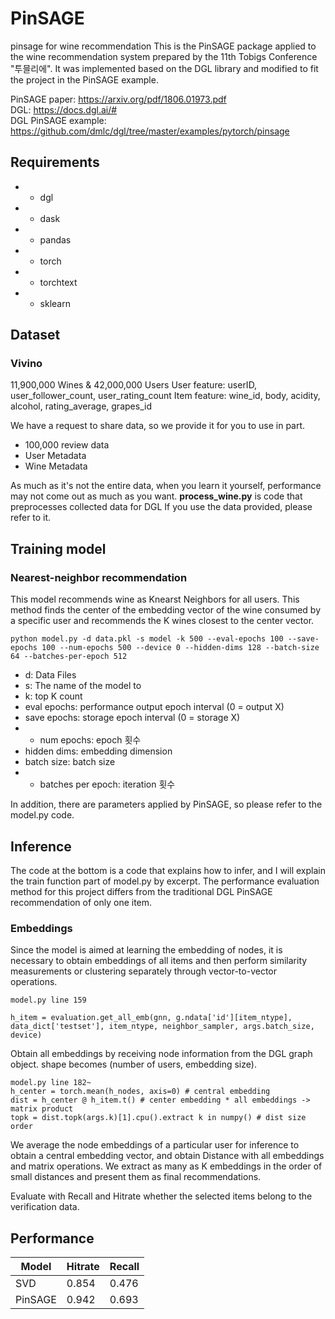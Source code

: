 # PinSAGE
pinsage for wine recommendation
This is the PinSAGE package applied to the wine recommendation system prepared by the 11th Tobigs Conference "투믈리에".
It was implemented based on the DGL library and modified to fit the project in the PinSAGE example.

PinSAGE paper: https://arxiv.org/pdf/1806.01973.pdf <br>
DGL: https://docs.dgl.ai/# <br>
DGL PinSAGE example: https://github.com/dmlc/dgl/tree/master/examples/pytorch/pinsage <br>

## Requirements

- - dgl
- - dask
- - pandas
- - torch
- - torchtext
- - sklearn

## Dataset

### Vivino
11,900,000 Wines & 42,000,000 Users
User feature: userID, user_follower_count, user_rating_count
Item feature: wine_id, body, acidity, alcohol, rating_average, grapes_id


We have a request to share data, so we provide it for you to use in part.
* 100,000 review data
* User Metadata
* Wine Metadata

As much as it's not the entire data, when you learn it yourself, performance may not come out as much as you want.
**process_wine.py** is code that preprocesses collected data for DGL If you use the data provided, please refer to it.


## Training model

### Nearest-neighbor recommendation

This model recommends wine as Knearst Neighbors for all users.
This method finds the center of the embedding vector of the wine consumed by a specific user and recommends the K wines closest to the center vector.

```
python model.py -d data.pkl -s model -k 500 --eval-epochs 100 --save-epochs 100 --num-epochs 500 --device 0 --hidden-dims 128 --batch-size 64 --batches-per-epoch 512
```

- d: Data Files
- s: The name of the model to
- k: top K count
- eval epochs: performance output epoch interval (0 = output X)
- save epochs: storage epoch interval (0 = storage X)
- - num epochs: epoch 횟수
- hidden dims: embedding dimension
- batch size: batch size
- - batches per epoch: iteration 횟수

In addition, there are parameters applied by PinSAGE, so please refer to the model.py code.

## Inference
The code at the bottom is a code that explains how to infer, and I will explain the train function part of model.py by excerpt.
The performance evaluation method for this project differs from the traditional DGL PinSAGE recommendation of only one item.

### Embeddings
Since the model is aimed at learning the embedding of nodes, it is necessary to obtain embeddings of all items and then perform similarity measurements or clustering separately through vector-to-vector operations.

```
model.py line 159

h_item = evaluation.get_all_emb(gnn, g.ndata['id'][item_ntype], data_dict['testset'], item_ntype, neighbor_sampler, args.batch_size, device)
```
Obtain all embeddings by receiving node information from the DGL graph object. shape becomes (number of users, embedding size).

```
model.py line 182~
h_center = torch.mean(h_nodes, axis=0) # central embedding
dist = h_center @ h_item.t() # center embedding * all embeddings -> matrix product
topk = dist.topk(args.k)[1].cpu().extract k in numpy() # dist size order
```
We average the node embeddings of a particular user for inference to obtain a central embedding vector, and obtain Distance with all embeddings and matrix operations.
We extract as many as K embeddings in the order of small distances and present them as final recommendations.

Evaluate with Recall and Hitrate whether the selected items belong to the verification data.

## Performance

Model | Hitrate | Recall
------------ | ------------- | -------------
SVD | 0.854 | 0.476
PinSAGE | 0.942 | 0.693
